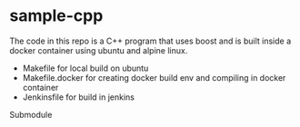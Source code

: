 # sample-cpp

The code in this repo is a C++ program that uses boost and is built inside a docker container using ubuntu and alpine linux.

- Makefile for local build on ubuntu
- Makefile.docker for creating docker build env and compiling in docker container
- Jenkinsfile for build in jenkins



Submodule
